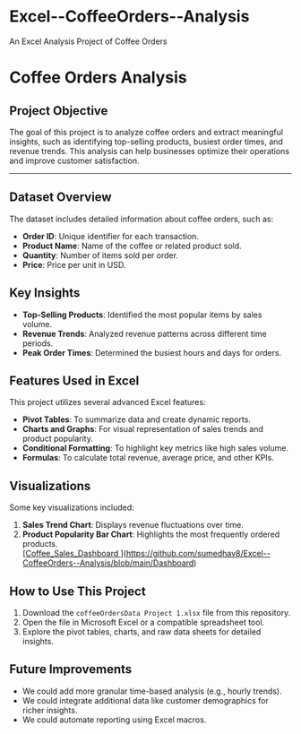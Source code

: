 # Excel--CoffeeOrders--Analysis
An Excel Analysis Project of Coffee Orders
# Coffee Orders Analysis

##  Project Objective  
The goal of this project is to analyze coffee orders and extract meaningful insights, such as identifying top-selling products, busiest order times, and revenue trends. This analysis can help businesses optimize their operations and improve customer satisfaction.

---

##  Dataset Overview  
The dataset includes detailed information about coffee orders, such as:  
- **Order ID**: Unique identifier for each transaction.  
- **Product Name**: Name of the coffee or related product sold.  
- **Quantity**: Number of items sold per order.  
- **Price**: Price per unit in USD.  

##  Key Insights  
- **Top-Selling Products**: Identified the most popular items by sales volume.  
- **Revenue Trends**: Analyzed revenue patterns across different time periods.  
- **Peak Order Times**: Determined the busiest hours and days for orders. 

##  Features Used in Excel  
This project utilizes several advanced Excel features:  
- **Pivot Tables**: To summarize data and create dynamic reports.  
- **Charts and Graphs**: For visual representation of sales trends and product popularity.  
- **Conditional Formatting**: To highlight key metrics like high sales volume.  
- **Formulas**: To calculate total revenue, average price, and other KPIs.

##  Visualizations  
Some key visualizations included:  
1. **Sales Trend Chart**: Displays revenue fluctuations over time.  
2. **Product Popularity Bar Chart**: Highlights the most frequently ordered products.  
[[Coffee_Sales_Dashboard
](https://github.com/sumedhav8/Excel--CoffeeOrders--Analysis/blob/main/Coffee_Sales_Dashboard)](https://github.com/sumedhav8/Excel--CoffeeOrders--Analysis/blob/main/Dashboard)

##  How to Use This Project  
1. Download the `coffeeOrdersData Project 1.xlsx` file from this repository.  
2. Open the file in Microsoft Excel or a compatible spreadsheet tool.  
3. Explore the pivot tables, charts, and raw data sheets for detailed insights.  


##  Future Improvements  
-  We could add more granular time-based analysis (e.g., hourly trends).  
- We could integrate additional data like customer demographics for richer insights.  
- We could automate reporting using Excel macros.  



